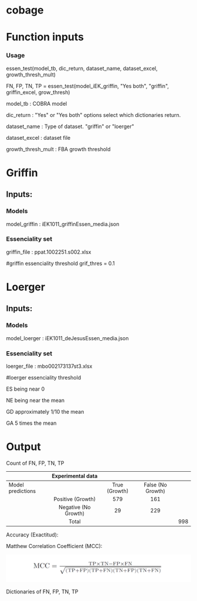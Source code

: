 # cobage

# Function inputs

### Usage

essen_test(model_tb, dic_return, dataset_name, dataset_excel, growth_thresh_mult)

FN, FP, TN, TP = essen_test(model_iEK_griffin, "Yes both", "griffin", griffin_excel, grow_thresh)

model_tb : COBRA model

dic_return : "Yes" or "Yes both" options select which dictionaries return.

dataset_name : Type of dataset. "griffin" or "loerger"

dataset_excel :  dataset file

growth_thresh_mult : FBA growth threshold

# Griffin

## Inputs:

### Models

model_griffin : iEK1011_griffinEssen_media.json

### Essenciality set

griffin_file : ppat.1002251.s002.xlsx

#griffin essenciality threshold
grif_thres = 0.1

# Loerger

## Inputs:

### Models

model_loerger : iEK1011_deJesusEssen_media.json

### Essenciality set

loerger_file : mbo002173137st3.xlsx

#loerger essenciality threshold

ES being near 0

NE being near the mean

GD approximately 1/10 the mean

GA 5 times the mean


# Output
Count of FN, FP, TN, TP

|                                                   | Experimental data         |            |                |          |
|---------------------------------------------------|:-------------------------:|:----------:|:--------------:|----------|
| Model predictions                                 |                           |  True (Growth) | False  (No Growth) |          |
|                                                   |         Positive (Growth)        |   579  |     161    |          |
|                                                   |       Negative (No Growth)       |    29   |     229    |          |
|                                                   |           Total           |            |                | 998 |



Accuracy (Exactitud):

<a href="https://www.codecogs.com/eqnedit.php?latex=\dpi{120}&space;\\\&space;\bullet&space;\;&space;\frac{dS}{dt}&space;=&space;-&space;\frac{\beta&space;IS}{N}&space;\\&space;\\\&space;\bullet&space;\;&space;\frac{dI}{dt}&space;=&space;\frac{\beta&space;IS}{N}&space;-&space;\gamma&space;I&space;\\&space;\\&space;\&space;\bullet&space;\;&space;\frac{dR}{dt}&space;=&space;\gamma&space;I" /></a>

Matthew Correlation Coefficient (MCC):

![MCC](https://github.com/AgustinPardo/cobage/blob/master/images/MCC.png)

Dictionaries of FN, FP, TN, TP
